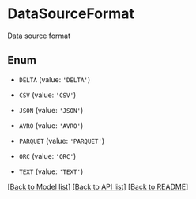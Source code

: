 # DataSourceFormat

Data source format

## Enum

* `DELTA` (value: `'DELTA'`)

* `CSV` (value: `'CSV'`)

* `JSON` (value: `'JSON'`)

* `AVRO` (value: `'AVRO'`)

* `PARQUET` (value: `'PARQUET'`)

* `ORC` (value: `'ORC'`)

* `TEXT` (value: `'TEXT'`)

[[Back to Model list]](../README.md#documentation-for-models) [[Back to API list]](../README.md#documentation-for-api-endpoints) [[Back to README]](../README.md)


